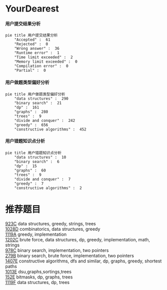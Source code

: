 # YourDearest

<!-- tabs:start -->



#### **用户提交结果分析**

```mermaid
pie title 用户提交结果分析
    "Accepted" :  61
    "Rejected" :  0
    "Wrong answer" :  36
    "Runtime error" :  1
    "Time limit exceeded" :  2
    "Memory limit exceeded" :  0
    "Compilation error" :  0
    "Partial" :  0
```

#### **用户做题类型偏好分析**

```mermaid
pie title 用户做题类型偏好分析
    "data structures" :  290
    "binary search" :  21
    "dp" :  161
    "graphs" :  280
    "trees" :  9
    "divide and conquer" :  242
    "greedy" :  656
    "constructive algorithms" :  452
```
#### **用户错题知识点分析**

```mermaid
pie title 用户错题知识点分析
    "data structures" :  10
    "binary search" :  6
    "dp" :  15
    "graphs" :  60
    "trees" :  9
    "divide and conquer" :  7
    "greedy" :  7
    "constructive algorithms" :  2
```



<!-- tabs:end -->
# 推荐题目
[923C](https://codeforces.com/contest/923/problem/C)		data structures,
                        greedy,
                        strings,
                        trees		  
[1028D](https://codeforces.com/contest/1028/problem/D)		combinatorics,
                        data structures,
                        greedy		  
[1119A](https://codeforces.com/contest/1119/problem/A)		greedy,
                        implementation		  
[1202C](https://codeforces.com/contest/1202/problem/C)		brute force,
                        data structures,
                        dp,
                        greedy,
                        implementation,
                        math,
                        strings		  
[978C](https://codeforces.com/contest/978/problem/C)		binary search,
                        implementation,
                        two pointers		  
[279B](https://codeforces.com/contest/279/problem/B)		binary search,
                        brute force,
                        implementation,
                        two pointers		  
[1407E](https://codeforces.com/contest/1407/problem/E)		constructive algorithms,
                        dfs and similar,
                        dp,
                        graphs,
                        greedy,
                        shortest paths		  
[1013E](https://codeforces.com/contest/1013/problem/E)		dsu,graphs,sortings,trees		  
[152E](https://codeforces.com/contest/152/problem/E)		bitmasks,
                        dp,
                        graphs,
                        trees		  
[1119F](https://codeforces.com/contest/1119/problem/F)		data structures,
                        dp,
                        trees		  
